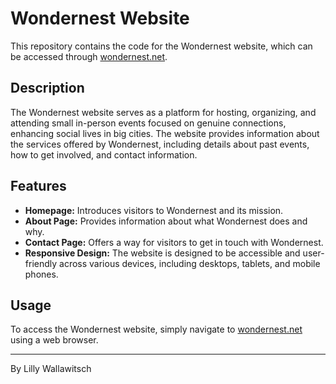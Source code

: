 # Wondernest Website

This repository contains the code for the Wondernest website, which can be accessed through [wondernest.net](https://wondernest.net).

## Description

The Wondernest website serves as a platform for hosting, organizing, and attending small in-person events focused on genuine connections, enhancing social lives in big cities. The website provides information about the services offered by Wondernest, including details about past events, how to get involved, and contact information.

## Features

- **Homepage:** Introduces visitors to Wondernest and its mission.
- **About Page:** Provides information about what Wondernest does and why.
- **Contact Page:** Offers a way for visitors to get in touch with Wondernest.
- **Responsive Design:** The website is designed to be accessible and user-friendly across various devices, including desktops, tablets, and mobile phones.

## Usage

To access the Wondernest website, simply navigate to [wondernest.net](https://wondernest.net) using a web browser.

---

By Lilly Wallawitsch